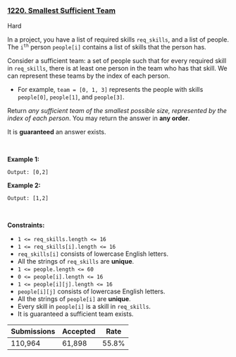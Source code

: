 ### [1220. Smallest Sufficient Team](https://leetcode.com/problems/smallest-sufficient-team/description/)

Hard

In a project, you have a list of required skills `` req_skills ``, and a list of people. The <code>i<sup>th</sup></code> person `` people[i] `` contains a list of skills that the person has.

Consider a sufficient team: a set of people such that for every required skill in `` req_skills ``, there is at least one person in the team who has that skill. We can represent these teams by the index of each person.

*   For example, `` team = [0, 1, 3] `` represents the people with skills `` people[0] ``, `` people[1] ``, and `` people[3] ``.

Return _any sufficient team of the smallest possible size, represented by the index of each person_. You may return the answer in __any order__.

It is __guaranteed__ an answer exists.

 

<strong class="example">Example 1:</strong>

```Input: req_skills = ["java","nodejs","reactjs"], people = [["java"],["nodejs"],["nodejs","reactjs"]]
Output: [0,2]
```

<strong class="example">Example 2:</strong>

```Input: req_skills = ["algorithms","math","java","reactjs","csharp","aws"], people = [["algorithms","math","java"],["algorithms","math","reactjs"],["java","csharp","aws"],["reactjs","csharp"],["csharp","math"],["aws","java"]]
Output: [1,2]
```

 

__Constraints:__

*   `` 1 <= req_skills.length <= 16 ``
*   `` 1 <= req_skills[i].length <= 16 ``
*   `` req_skills[i] `` consists of lowercase English letters.
*   All the strings of `` req_skills `` are __unique__.
*   `` 1 <= people.length <= 60 ``
*   `` 0 <= people[i].length <= 16 ``
*   `` 1 <= people[i][j].length <= 16 ``
*   `` people[i][j] `` consists of lowercase English letters.
*   All the strings of `` people[i] `` are __unique__.
*   Every skill in `` people[i] `` is a skill in `` req_skills ``.
*   It is guaranteed a sufficient team exists.

| Submissions    | Accepted     | Rate   |
| -------------- | ------------ | ------ |
| 110,964 | 61,898 | 55.8% |